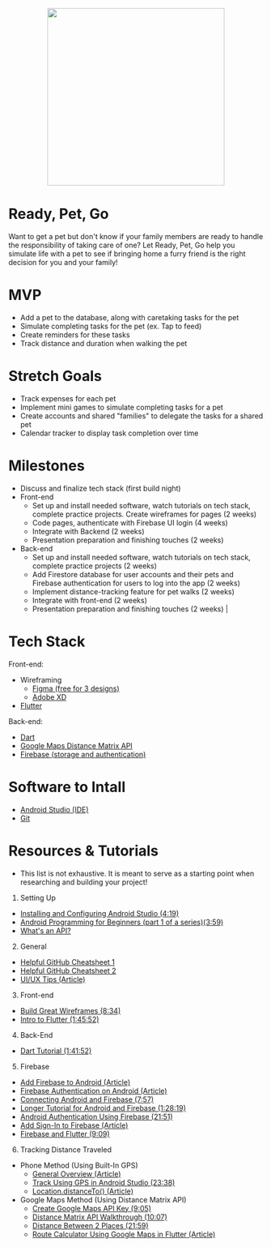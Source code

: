 <p align="center">
<img src="https://user-images.githubusercontent.com/90812886/152897427-49b47bd7-c7eb-4eed-b366-b54c6cba93e9.gif" width="350"/>
</p>

# Ready, Pet, Go

Want to get a pet but don't know if your family members are ready to handle the responsibility of taking care of one? Let Ready, Pet, Go help you simulate life with a pet to see if bringing home a furry friend is the right decision for you and your family!

# MVP
- Add a pet to the database, along with caretaking tasks for the pet
- Simulate completing tasks for the pet (ex. Tap to feed)
- Create reminders for these tasks 
- Track distance and duration when walking the pet

# Stretch Goals
- Track expenses for each pet
- Implement mini games to simulate completing tasks for a pet
- Create accounts and shared "families" to delegate the tasks for a shared pet
- Calendar tracker to display task completion over time

# Milestones

- Discuss and finalize tech stack (first build night)
- Front-end
  - Set up and install needed software, watch tutorials on tech stack, complete practice projects. Create wireframes for pages (2 weeks)
  - Code pages, authenticate with Firebase UI login (4 weeks)
  - Integrate with Backend (2 weeks)
  - Presentation preparation and finishing touches (2 weeks)
- Back-end
  - Set up and install needed software, watch tutorials on tech stack, complete practice projects (2 weeks)
  - Add Firestore database for user accounts and their pets and Firebase authentication for users to log into the app (2 weeks)
  - Implement distance-tracking feature for pet walks (2 weeks)
  - Integrate with front-end (2 weeks)
  - Presentation preparation and finishing touches (2 weeks)
                                                                           |
# Tech Stack
Front-end:
 - Wireframing
    - [Figma (free for 3 designs)](https://www.figma.com)
    - [Adobe XD](https://www.adobe.com/products/xd.html)
- [Flutter](https://docs.flutter.dev/get-started/install)

Back-end:
- [Dart](https://dart.dev/get-dart)
- [Google Maps Distance Matrix API](https://developers.google.com/maps/documentation/distance-matrix/overview)
- [Firebase (storage and authentication)](https://firebase.google.com/)

# Software to Intall
- [Android Studio (IDE)](https://developer.android.com/studio)
- [Git](https://git-scm.com/downloads)

# Resources & Tutorials
- This list is not exhaustive. It is meant to serve as a starting point when researching and building your project!
1. Setting Up
 - [Installing and Configuring Android Studio (4:19)](https://www.youtube.com/watch?v=3AgeGmnydBc)
 - [Android Programming for Beginners (part 1 of a series)(3:59)](https://www.youtube.com/watch?v=WpRUJD_nxgw)
 - [What's an API?](https://www.youtube.com/watch?v=SLwpqD8n3d0)
 
2. General
  - [Helpful GitHub Cheatsheet 1](https://education.github.com/git-cheat-sheet-education.pdf)
  - [Helpful GitHub Cheatsheet 2](https://drive.google.com/file/d/1OddwoSvNJ3dQuEBw3RERieMXmOicif9_/view)
  - [UI/UX Tips (Article)](https://www.uxpin.com/studio/blog/guide-design-consistency-best-practices-ui-ux-designers/)
  
3. Front-end 
  - [Build Great Wireframes (8:34)](https://www.youtube.com/watch?v=KdfO_e0yK-g)
  - [Intro to Flutter (1:45:52)](https://www.youtube.com/watch?v=pTJJsmejUOQ)
  
4. Back-End
  - [Dart Tutorial (1:41:52)](https://www.youtube.com/watch?v=Ej_Pcr4uC2Q)
   
5. Firebase
 -  [Add Firebase to Android (Article)](https://firebase.google.com/docs/android/setup)
  - [Firebase Authentication on Android (Article)](https://firebase.google.com/docs/auth/android/start)
  - [Connecting Android and Firebase (7:57)](https://www.youtube.com/watch?v=lnidtzL71ZA)
  - [Longer Tutorial for Android and Firebase (1:28:19)](https://www.youtube.com/watch?v=SV9pJqR41KI)
  - [Android Authentication Using Firebase (21:51)](https://www.youtube.com/watch?v=Z-RE1QuUWPg)
  - [Add Sign-In to Firebase (Article)](https://firebase.google.com/docs/auth/android/firebaseui)
  - [Firebase and Flutter (9:09)](https://www.youtube.com/watch?v=Wa0rdbb53I8)
 
6. Tracking Distance Traveled
  - Phone Method (Using Built-In GPS)
     - [General Overview (Article)](https://stackoverflow.com/questions/34551318/calculate-actual-distance-travelled-by-mobile)
     - [Track Using GPS in Android Studio (23:38)](https://www.youtube.com/watch?v=rN7x3ovWepM)
     - [Location.distanceTo() (Article)](https://stackoverflow.com/questions/28209548/android-how-to-use-location-distanceto)
  - Google Maps Method (Using Distance Matrix API)
    - [Create Google Maps API Key (9:05)](https://www.youtube.com/watch?v=OGTG1l7yin4)
    - [Distance Matrix API Walkthrough (10:07)](https://www.youtube.com/watch?v=tXPEOJaeFm8)
    - [Distance Between 2 Places (21:59)](https://www.youtube.com/watch?v=D5E9EzWOnqY)
    - [Route Calculator Using Google Maps in Flutter (Article)](https://blog.codemagic.io/creating-a-route-calculator-using-google-maps/)
    
    
    
